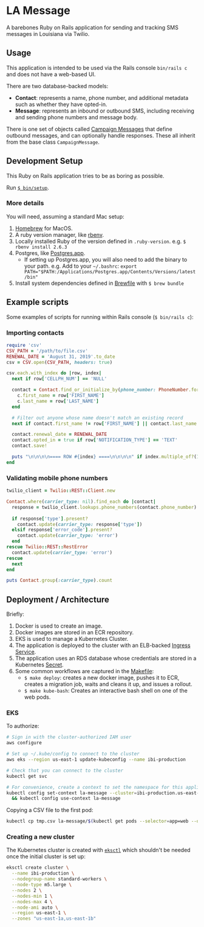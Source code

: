 # LA Message

A barebones Ruby on Rails application for sending and tracking SMS messages in Louisiana via Twilio.

## Usage

This application is intended to be used via the Rails console `bin/rails c` and does not have a web-based UI.

There are two database-backed models:
  - **Contact**: represents a name, phone number, and additional metadata such as whether they have opted-in.
  - **Message**: represents an inbound or outbound SMS, including receiving and sending phone numbers and message body.

There is one set of objects called [Campaign Messages](./app/campaign_messages) that define outbound messages, and can optionally handle responses. These all inherit from the base class `CampaignMessage`.

## Development Setup

This Ruby on Rails application tries to be as boring as possible. 

Run [`$ bin/setup`](bin/setup).

### More details

You will need, assuming a standard Mac setup:

1. [Homebrew](https://brew.sh/) for MacOS.
2. A ruby version manager, like [rbenv](https://github.com/rbenv/rbenv#homebrew-on-macos).
3. Locally installed Ruby of the version defined in `.ruby-version`. e.g. `$ rbenv install 2.6.3`
4. Postgres, like [Postgres.app](https://postgresapp.com/).
    - If setting up Postgres.app, you will also need to add the binary to your path. e.g. Add to your `~/.bashrc`: `export PATH="$PATH:/Applications/Postgres.app/Contents/Versions/latest/bin"`
5. Install system dependencies defined in [Brewfile](./Brewfile) with `$ brew bundle`

## Example scripts

Some examples of scripts for running within Rails console (`$ bin/rails c`):

### Importing contacts

```ruby
require 'csv'
CSV_PATH = '/path/to/file.csv'
RENEWAL_DATE = 'August 31, 2019'.to_date
csv = CSV.open(CSV_PATH, headers: true)

csv.each.with_index do |row, index|
  next if row['CELLPH_NUM'] == 'NULL'

  contact = Contact.find_or_initialize_by(phone_number: PhoneNumber.format(row['CELLPH_NUM'])) do |c|
    c.first_name = row['FIRST_NAME']
    c.last_name = row['LAST_NAME']
  end

  # Filter out anyone whose name doesn't match an existing record
  next if contact.first_name != row['FIRST_NAME'] || contact.last_name != row['LAST_NAME']

  contact.renewal_date = RENEWAL_DATE
  contact.opted_in = true if row['NOTIFICATION_TYPE'] == 'TEXT'
  contact.save!

  puts "\n\n\n\n==== ROW #{index} ====\n\n\n\n" if index.multiple_of?(10)
end
```

### Validating mobile phone numbers

```ruby
twilio_client = Twilio::REST::Client.new

Contact.where(carrier_type: nil).find_each do |contact|
  response = twilio_client.lookups.phone_numbers(contact.phone_number).fetch(type: ['carrier']).carrier
  
  if response['type'].present?
    contact.update(carrier_type: response['type'])
  elsif response['error_code'].present?
    contact.update(carrier_type: 'error')
  end     
rescue Twilio::REST::RestError
  contact.update(carrier_type: 'error')
rescue
  next  
end

puts Contact.group(:carrier_type).count
```

## Deployment / Architecture

Briefly:

1. Docker is used to create an image.
2. Docker images are stored in an ECR repository.
3. EKS is used to manage a Kubernetes Cluster.
4. The application is deployed to the cluster with an ELB-backed [Ingress Service](./ops/kubernetes/service.yml).
5. The application uses an RDS database whose credentials are stored in a Kubernetes [Secret](./ops/kubernetes/secrets.yml).
6. Some common workflows are captured in the [Makefile](./Makefile):
    - `$ make deploy`: creates a new docker image, pushes it to ECR, creates a migration job, waits and cleans it up, and issues a rollout.
    - `$ make kube-bash`: Creates an interactive bash shell on one of the web pods.

### EKS

To authorize:

```bash
# Sign in with the cluster-authorized IAM user
aws configure

# Set up ~/.kube/config to connect to the cluster
aws eks --region us-east-1 update-kubeconfig --name ibi-production

# Check that you can connect to the cluster
kubectl get svc

# For convenience, create a context to set the namespace for this application
kubectl config set-context la-message --cluster=ibi-production.us-east-1.eksctl.io --user=kube-production@ibi-production.us-east-1.eksctl.io --namespace la-message \
  && kubectl config use-context la-message
```

Copying a CSV file to the first pod:

```bash
kubectl cp tmp.csv la-message/$(kubectl get pods --selector=app=web --output=jsonpath='{.items[0].metadata.name}'):tmp.csv
```

### Creating a new cluster

The Kubernetes cluster is created with [`eksctl`](https://docs.aws.amazon.com/eks/latest/userguide/getting-started-eksctl.html) which shouldn't be needed once the initial cluster is set up:

```bash
eksctl create cluster \
  --name ibi-production \
  --nodegroup-name standard-workers \
  --node-type m5.large \
  --nodes 2 \
  --nodes-min 1 \
  --nodes-max 4 \
  --node-ami auto \
  --region us-east-1 \
  --zones "us-east-1a,us-east-1b"
```
